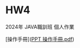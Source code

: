 # HW4

2024年 JAVA職訓班 個人作業



[操作手冊]([PPT 操作手冊.pdf](https://github.com/ViresaLin/HW4/blob/main/1.%E8%AA%AA%E6%98%8E%E6%89%8B%E5%86%8A/PPT%20%E6%93%8D%E4%BD%9C%E6%89%8B%E5%86%8A.pdf))
